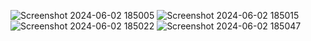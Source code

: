 ![Screenshot 2024-06-02 185005](https://github.com/andiharun29/Exercise2_20220140099_andiharunalrasyid/assets/127277281/1755739b-e1ef-4322-9a45-e1b62f521c97)
![Screenshot 2024-06-02 185015](https://github.com/andiharun29/Exercise2_20220140099_andiharunalrasyid/assets/127277281/bc7e2ad0-68c8-4194-aaf3-a4dc625b2756)
![Screenshot 2024-06-02 185022](https://github.com/andiharun29/Exercise2_20220140099_andiharunalrasyid/assets/127277281/9d523b49-6b1e-4d4a-bbcf-022df34f9a9e)
![Screenshot 2024-06-02 185047](https://github.com/andiharun29/Exercise2_20220140099_andiharunalrasyid/assets/127277281/55afd36d-9706-4d4c-94ab-2403835f3166)
